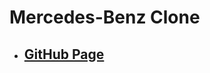 <!--
 * @Author: Jinqi Li
 * @Date: 2020-08-13 04:39:53
 * @LastEditors: Jinqi Li
 * @LastEditTime: 2020-10-04 23:02:08
 * @FilePath: /benz/README.md
-->
# Mercedes-Benz Clone
* ## [GitHub Page](https://jinqili0310.github.io/benz/)
